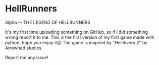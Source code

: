# HellRunners
Alpha -- THE LEGEND OF HELLRUNNERS

It's my first time uploading something on GitHub, so if I did something wrong report it to me.
This is the first version of my first game made with python, hope you enjoy it😊
The game is inspired by "Helldivers 2" by Arrowhed studios.

Report me any issue!
